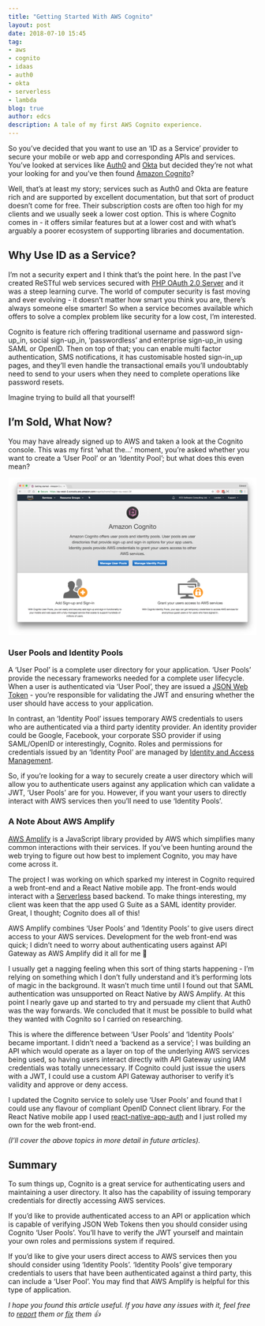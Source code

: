```yaml
---
title: "Getting Started With AWS Cognito"
layout: post
date: 2018-07-10 15:45
tag:
- aws
- cognito
- idaas
- auth0
- okta
- serverless
- lambda
blog: true
author: edcs
description: A tale of my first AWS Cognito experience.
---
```


So you’ve decided that you want to use an ‘ID as a Service’ provider to secure your mobile or web app and 
corresponding APIs and services. You’ve looked at services like [Auth0](https://auth0.com/) and 
[Okta](https://www.okta.com/) but decided they’re not what your looking for and you’ve then found 
[Amazon Cognito](https://aws.amazon.com/cognito/)? 

Well, that’s at least my story; services such as Auth0 and Okta are feature rich and are supported by excellent documentation, 
but that sort of product doesn’t come for free. Their subscription costs are often too high for my clients and we usually seek 
a lower cost option. This is where Cognito comes in - it offers similar features but at a lower cost and with what’s arguably 
a poorer ecosystem of supporting libraries and documentation.

## Why Use ID as a Service?

I’m not a security expert and I think that’s the point here. In the past I’ve created ReSTful web services secured with 
[PHP OAuth 2.0 Server](https://github.com/thephpleague/oauth2-server) and it was a steep learning curve. The world of computer 
security is fast moving and ever evolving - it doesn’t matter how smart you think you are, there’s always someone else smarter! 
So when a service becomes available which offers to solve a complex problem like security for a low cost, I’m interested.

Cognito is feature rich offering traditional username and password sign-up_in, social sign-up_in, ‘passwordless’ and 
enterprise sign-up_in using SAML or OpenID. Then on top of that; you can enable multi factor authentication, SMS 
notifications, it has customisable hosted sign-in_up pages, and they’ll even handle the transactional emails you’ll 
undoubtably need to send to your users when they need to complete operations like password resets.

Imagine trying to build all that yourself!

## I’m Sold, What Now?

You may have already signed up to AWS and taken a look at the Cognito console. This was my first ‘what the…’ moment, 
you’re asked whether you want to create a ‘User Pool’ or an ‘Identity Pool’; but what does this even mean?

[![Cognito Interface](/assets/img/getting-started-with-aws-cognito/cognito.png)](/assets/img/getting-started-with-aws-cognito/cognito.png)

### User Pools and Identity Pools

A ‘User Pool’ is a complete user directory for your application. ‘User Pools’ provide the necessary frameworks needed for 
a complete user lifecycle. When a user is authenticated via ‘User Pool’, they are issued a [JSON Web Token](https://jwt.io/) - 
you’re responsible for validating the JWT and ensuring whether the user should have access to your application.

In contrast, an ‘Identity Pool’ issues temporary AWS credentials to users who are authenticated via a third party identity 
provider. An identity provider could be Google, Facebook, your corporate SSO provider if using SAML/OpenID or interestingly, 
Cognito. Roles and permissions for credentials issued by an ‘Identity Pool’ are managed by 
[Identity and Access Management](https://aws.amazon.com/iam/).

So, if you’re looking for a way to securely create a user directory which will allow you to authenticate users against any 
application which can validate a JWT, ‘User Pools’ are for you. However, if you want your users to directly interact with AWS 
services then you’ll need to use ‘Identity Pools’.

### A Note About AWS Amplify
[AWS Amplify](https://aws.github.io/aws-amplify/) is a JavaScript library provided by AWS which simplifies many common 
interactions with their services. If you’ve been hunting around the web trying to figure out how best to implement Cognito, 
you may have come across it.

The project I was working on which sparked my interest in Cognito required a web front-end and a React Native mobile app. The 
front-ends would interact with a [Serverless](https://serverless.com/) based backend. To make things interesting, my client 
was keen that the app used G Suite as a SAML identity provider. Great, I thought; Cognito does all of this!

AWS Amplify combines ‘User Pools’ and ‘Identity Pools’ to give users direct access to your AWS services. Development for the 
web front-end was quick; I didn’t need to worry about authenticating users against API Gateway as AWS Amplify did it all for 
me 🎉

I usually get a nagging feeling when this sort of thing starts happening - I’m relying on something which I don’t fully 
understand and it’s performing lots of magic in the background. It wasn’t much time until I found out that SAML authentication
was unsupported on React Native by AWS Amplify. At this point I nearly gave up and started to try and persuade my client that 
Auth0 was the way forwards. We concluded that it must be possible to build what they wanted with Cognito so I carried on 
researching.

This is where the difference between ‘User Pools’ and ‘Identity Pools’ became important. I didn’t need a ‘backend as a 
service’; I was building an API which would operate as a layer on top of the underlying AWS services being used, so having 
users interact directly with API Gateway using IAM credentials was totally unnecessary. If Cognito could just issue the users 
with a JWT, I could use a custom API Gateway authoriser to verify it’s validity and approve or deny access.

I updated the Cognito service to solely use ‘User Pools’ and found that I could use any flavour of compliant OpenID Connect 
client library. For the React Native mobile app I used 
[react-native-app-auth](https://github.com/FormidableLabs/react-native-app-auth) and I just rolled my own for the web 
front-end.

_(I’ll cover the above topics in more detail in future articles)._

## Summary
To sum things up, Cognito is a great service for authenticating users and maintaining a user directory. It also has the 
capability of issuing temporary credentials for directly accessing AWS services.

If you’d like to provide authenticated access to an API or application which is capable of verifying JSON Web Tokens then 
you should consider using Cognito ‘User Pools’.  You’ll have to verify the JWT yourself and maintain your own roles and 
permissions system if required.

If you’d like to give your users direct access to AWS services then you should consider using ‘Identity Pools’. ‘Identity 
Pools’ give temporary credentials to users that have been authenticated against a third party, this can include a ‘User 
Pool’. You may find that AWS Amplify is helpful for this type of application.

_I hope you found this article useful. If you have any issues with it, feel free to 
[report](https://github.com/edcs/edcs.github.io/issues) them or [fix](https://github.com/edcs/edcs.github.io/pulls) them 👍_

